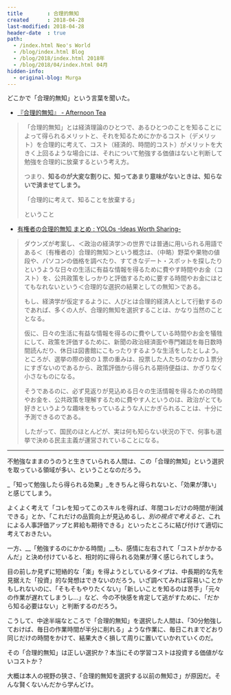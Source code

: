 ```yaml
---
title        : 合理的無知
created      : 2018-04-28
last-modified: 2018-04-28
header-date  : true
path:
  - /index.html Neo's World
  - /blog/index.html Blog
  - /blog/2018/index.html 2018年
  - /blog/2018/04/index.html 04月
hidden-info:
  - original-blog: Murga
---
```


どこかで「合理的無知」という言葉を聞いた。

- [『合理的無知』 - Afternoon Tea](https://blog.goo.ne.jp/2008september/e/d53f459ac5e749578e877e9627024ce6)

> 「合理的無知」とは経済理論のひとつで、あるひとつのことを知ることによって得られるメリットと、それを知るためにかかるコスト（デメリット）を合理的に考えて、コスト（経済的、時間的コスト）がメリットを大きく上回るような場合には、それについて勉強する価値はないと判断して勉強を合理的に放棄するという考え方。
> 
> つまり、__知るのが大変な割りに、知ってあまり意味がないときは、知らないで済ませてしまう。__
> 
> 「合理的に考えて、知ることを放棄する」
> 
> ということ

- [有権者の合理的無知 まとめ : YOLOs -Ideas Worth Sharing-](https://kenkouta.exblog.jp/24403332/)

> ダウンズが考案し、＜政治の経済学＞の世界では普通に用いられる用語である＜〔有権者の〕合理的無知＞という概念は、（中略）野菜や果物の値段や、パソコンの価格を調べたり、すてきなデート・スポットを探したりというような日々の生活に有益な情報を得るために費やす時間やお金（コスト）を、公共政策をしっかりと評価するために要する時間やお金にはとてもなれないという＜合理的な選択の結果としての無知＞である。
> 
> もし、経済学が仮定するように、人びとは合理的経済人として行動するのであれば、多くの人が、合理的無知を選択することは、かなり当然のこととなる。
> 
> 仮に、日々の生活に有益な情報を得るのに費やしている時間やお金を犠牲にして、政策を評価するために、新聞の政治経済面や専門雑誌を毎日数時間読んだり、休日は図書館にこもったりするような生活をしたとしよう。ところが、選挙の際の彼の１票の重みは、投票した人たちのなかの１票分にすぎないのであるから、政策評価から得られる期待便益は、かぎりなく小さなものになる。
> 
> そうであるのに、必ず見返りが見込める日々の生活情報を得るための時間やお金を、公共政策を理解するために費やす人というのは、政治がとても好きというような趣味をもっているような人にかぎられることは、十分に予測できるのである。
> 
> したがって、国民のほとんどが、実は何も知らない状況の下で、何事も選挙で決める民主主義が運営されていることになる。

---

不勉強なままのうのうと生きていられる人間は、この「合理的無知」という選択を取っている領域が多い、ということなのだろう。

_「知って勉強したら得られる効果」_をきちんと得られないと、「効果が薄い」と感じてしまう。

よくよく考えて「コレを知ってこのスキルを得れば、年間コレだけの時間が削減できる」とか、「これだけの品質向上が見込めるし、_別の視点で考えると_、これによる人事評価アップと昇給も期待できる」といったところに結び付けて適切に考えておきたい。

一方、__「勉強するのにかかる時間」__も、感情に左右されて「コストがかかるんだ」と決め付けていると、相対的に得られる効果が薄く感じられてしまう。

目の前しか見ずに短絡的な「楽」を得ようとしているタイプは、中長期的な先を見据えた「投資」的な発想はできないのだろう。いざ調べてみれば容易いことかもしれないのに、「そもそもやりたくない」「新しいことを知るのは苦手」「元々の作業が遅れてしまうし…」など、今の不快感を肯定して逃がすために、「だから知る必要はない」と判断するのだろう。

こうして、中途半端なところで「合理的無知」を選択した人間は、「30分勉強しておけば、毎日の作業時間が半分に削れる」ような作業に、毎日これまでどおり同じだけの時間をかけて、結果大きく損して周りに置いていかれていくのだ。

その「合理的無知」は正しい選択か？本当にその学習コストは投資する価値がないコストか？

大概は本人の視野の狭さ、「合理的無知を選択する以前の無知さ」が原因だ。そんな賢くないんだから学んどけ。
